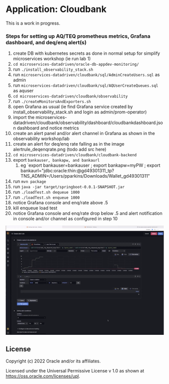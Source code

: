 # Application: Cloudbank


This is a work in progress.

### Steps for setting up AQ/TEQ prometheus metrics, Grafana dashboard, and deq/enq alert(s)

1. create DB with kubernetes secrets as done in normal setup for simplify microservices workshop (ie run lab 1)
2. `cd microservices-datadriven/oracle-db-appdev-monitoring/`
3. run `./install_observability_stack.sh`
4. run `microservices-datadriven/cloudbank/sql/AdminCreateUsers.sql` as admin
5. run `microservices-datadriven/cloudbank/sql/AQUserCreateQueues.sql` as aquser
6. `cd microservices-datadriven/cloudbank/observability`
7. run `./createMonitorsAndExporters.sh`
8. open Grafana as usual (ie find Grafana service created by install_observability_stack.sh and login as admin/prom-operator)
9. import the microservices-datadriven/cloudbank/observability/dashboard/cloudbankdashboard.json dashboard and notice metrics
10. create an alert panel and/or alert channel in Grafana as shown in the observability workshop/lab
11. create an alert for deq/enq rate falling as in the image alertrule_deqenqrate.png (todo add src here)
12. `cd microservices-datadriven/cloudbank/cloudbank-backend`
13. export `bankauser, bankapw, and bankaurl` 
    1. eg `export bankauser=bankauser ; export bankapw=myPW ; export bankaurl="jdbc:oracle:thin:@gd49301311_tp?TNS_ADMIN=/Users/pparkins/Downloads/Wallet_gd49301311"
14. run `mvn package`
15. run `java -jar target/springboot-0.0.1-SNAPSHOT.jar`
16. run `./loadTest.sh dequeue 1000`
17. run `./loadTest.sh enqueue 1000`
18. notice Grafana console and enq/rate above .5
19. kill enqueue load test
20. notice Grafana console and enq/rate drop below .5 and alert notification in console and/or channel as configured in step 10

<p><img src="alertrule_deqenqrate.png" ></p>

## License



Copyright (c) 2022 Oracle and/or its affiliates.

Licensed under the Universal Permissive License v 1.0 as shown at <https://oss.oracle.com/licenses/upl>.


